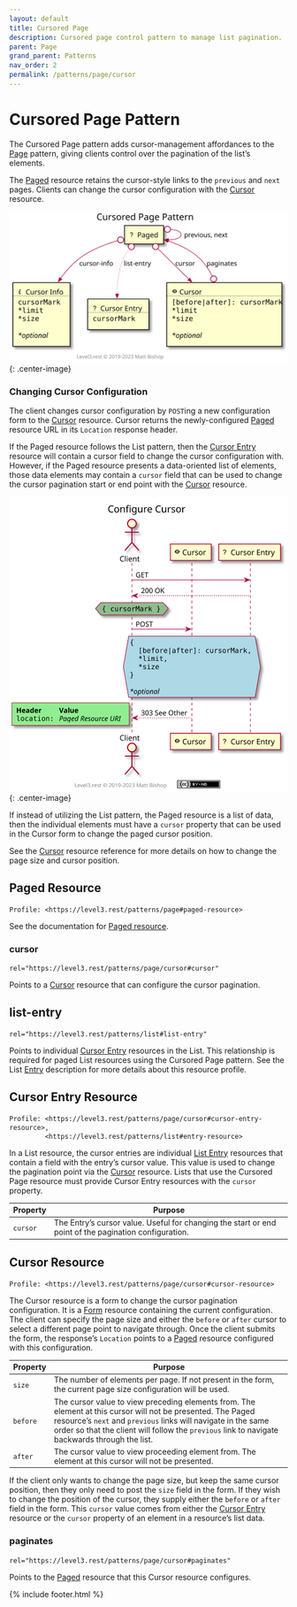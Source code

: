```yaml
---
layout: default
title: Cursored Page
description: Cursored page control pattern to manage list pagination.
parent: Page
grand_parent: Patterns
nav_order: 2
permalink: /patterns/page/cursor
---
```

# Cursored Page Pattern

The Cursored Page pattern adds cursor-management affordances to the [Page](../page.md) pattern, giving clients control over the pagination of the list’s elements.

The [Paged](#paged-resource) resource retains the cursor-style links to the `previous` and `next` pages. Clients can change the cursor configuration with the [Cursor](#cursor-resource) resource.

![](cursor/relations.svg){: .center-image}

### Changing Cursor Configuration

The client changes cursor configuration by `POST`ing a new configuration form to the [Cursor](#cursor-resource) resource. Cursor returns the newly-configured [Paged](#paged-resource) resource URL in its `Location` response header.

If the Paged resource follows the List pattern, then the [Cursor Entry](#cursor-entry-resource) resource will contain a cursor field to change the cursor configuration with. However, if the Paged resource presents a data-oriented list of elements, those data elements may contain a `cursor` field that can be used to change the cursor pagination start or end point with the [Cursor](#cursor-resource) resource.

![](cursor/interactions.svg){: .center-image}

If instead of utilizing the List pattern, the Paged resource is a list of data, then the individual elements must have a `cursor` property that can be used in the Cursor form to change the paged cursor position.

See the [Cursor](#cursor-resource) resource reference for more details on how to change the page size and cursor position.

## Paged Resource

```
Profile: <https://level3.rest/patterns/page#paged-resource>
```

See the documentation for [Paged resource](../page.md).

### cursor

```
rel="https://level3.rest/patterns/page/cursor#cursor"
```

Points to a [Cursor](#cursor-resource) resource that can configure the cursor pagination.

## list-entry

```
rel="https://level3.rest/patterns/list#list-entry"
```

Points to individual [Cursor Entry](#cursor-entry-resource) resources in the List. This relationship is required for paged List resources using the Cursored Page pattern. See the List [Entry](../list.md#entry-resource) description for more details about this resource profile.

## Cursor Entry Resource

```
Profile: <https://level3.rest/patterns/page/cursor#cursor-entry-resource>,
         <https://level3.rest/patterns/list#entry-resource>
```

In a List resource, the cursor entries are individual [List Entry](../list.md#entry-resource) resources that contain a field with the entry’s cursor value. This value is used to change the pagination point via the [Cursor](#cursor-resource) resource. Lists that use the Cursored Page resource must provide Cursor Entry resources with the `cursor` property.

| Property | Purpose                                                      |
| -------- | ------------------------------------------------------------ |
| `cursor` | The Entry’s cursor value. Useful for changing the start or end point of the pagination configuration. |

## Cursor Resource

```
Profile: <https://level3.rest/patterns/page/cursor#cursor-resource>
```

The Cursor resource is a form to change the cursor pagination configuration. It is a [Form](../../profiles/form.md) resource containing the current configuration. The client can specify the page size and either the `before` or `after` cursor to select a different page point to navigate through. Once the client submits the form, the response’s `Location` points to a [Paged](#paged-resource) resource configured with this configuration. 

| Property | Purpose                                                      |
| -------- | ------------------------------------------------------------ |
| `size`   | The number of elements per page. If not present in the form, the current page size configuration will be used. |
| `before` | The cursor value to view preceding elements from. The element at this cursor will not be presented. The Paged resource’s `next` and `previous` links will navigate in the same order so that the client will follow the `previous` link to navigate backwards through the list. |
| `after`  | The cursor value to view proceeding element from. The element at this cursor will not be presented. |

If the client only wants to change the page size, but keep the same cursor position, then they only need to post the `size` field in the form. If they wish to change the position of the cursor, they supply either the `before` or `after` field in the form. This `cursor` value comes from either the [Cursor Entry](#cursor-entry-resource) resource or the `cursor` property of an element in a resource’s list data.

### paginates

```
rel="https://level3.rest/patterns/page/cursor#paginates"
```

Points to the [Paged](#paged-resource) resource that this Cursor resource configures.

{% include footer.html %}
